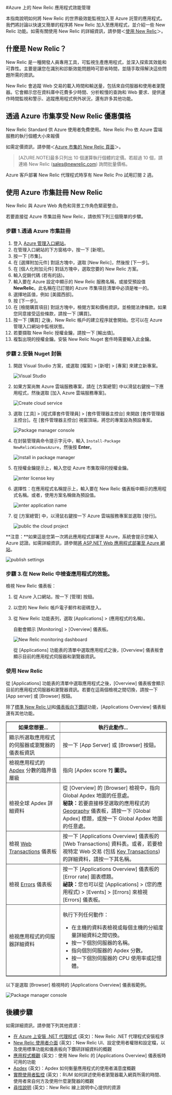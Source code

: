 <properties 
	pageTitle="將 New Relic 與 Azure 搭配使用 | Microsoft Azure" 
	description="了解如何使用 New Relic 服務來管理與監控 Azure 應用程式。" 
	services="" 
	documentationCenter=".net" 
	authors="stepsic-microsoft-com" 
	manager="carolz" 
	editor=""/>

<tags 
	ms.service="cloud-services" 
	ms.workload="tbd" 
	ms.tgt_pltfrm="na" 
	ms.devlang="dotnet" 
	ms.topic="article" 
	ms.date="03/16/2015" 
	ms.author="stepsic"/>



#Azure 上的 New Relic 應用程式效能管理

本指南說明如何將 New Relic 的世界級效能監視加入至 Azure 託管的應用程式。我們將討論以快速又簡單的程序將 New Relic 加入至應用程式，並介紹一些 New Relic 功能。如需有關使用 New Relic 的詳細資訊，請參閱＜[使用 New Relic](#using-new-relic)＞。

什麼是 New Relic？
--

New Relic 是一種開發人員專用工具，可監視生產應用程式，並深入探索其效能和可靠性。主要是讓您在識別和診斷效能問題時可節省時間，並隨手取得解決這些問題所需的資訊。

New Relic 會追蹤 Web 交易的載入時間和輸送量，包括來自伺服器和使用者瀏覽器。它會顯示您在資料庫中花費多少時間、分析較慢的查詢和 Web 要求、提供運作時間監視和警示、追蹤應用程式例外狀況，還有許多其他功能。

透過 Azure 市集享受 New Relic 優惠價格 
--

New Relic Standard 供 Azure 使用者免費使用。New Relic Pro 依 Azure 雲端服務的執行個體大小來報價

如需定價資訊，請參閱＜[Azure 市集的 New Relic 頁面](http://azure.microsoft.com/marketplace/partners/newrelic/newrelic)＞。

> [AZURE.NOTE]最多只列出 10 個運算執行個體的定價。若超過 10 個，請連絡 New Relic (sales@newrelic.com) 詢問批量價格。

Azure 客戶部署 New Relic 代理程式時享有 New Relic Pro 試用訂閱 2 週。

使用 Azure 市集註冊 New Relic 
--

New Relic 與 Azure Web 角色和背景工作角色緊密整合。

若要直接從 Azure 市集註冊 New Relic，請依照下列三個簡單的步驟。

### 步驟 1.透過 Azure 市集註冊

1. 登入 [Azure 管理入口網站](https://manage.windowsazure.com)。
2. 在管理入口網站的下方窗格中，按一下 [新增]。
3. 按一下 [市集]。
4. 在 [選擇附加元件] 對話方塊中，選取 [New Relic]，然後按 [下一步]。
5. 在 [個人化附加元件] 對話方塊中，選取您要的 New Relic 方案。
6. 輸入促銷代碼 (若有的話)。
7. 輸入要在 Azure 設定中顯示的 New Relic 服務名稱，或接受預設值 **NewRelic**。此名稱在已訂閱的 Azure 市集項目清單中必須是唯一的。
8. 選擇地區值，例如 [美國西部]。
9. 按 [下一步]。
10. 在 [檢閱購買項目] 對話方塊中，檢閱方案和價格資訊，並檢閱法律條款。如果您同意接受這些條款，請按一下 [購買]。
11. 按一下 [購買] 之後，New Relic 帳戶的建立程序就會開始。您可以在 Azure 管理入口網站中監視狀態。
12. 若要擷取 New Relic 授權金鑰，請按一下 [輸出值]。 
13. 複製出現的授權金鑰。安裝 New Relic Nuget 套件時需要輸入此金鑰。

### 步驟 2.安裝 Nuget 封裝

1. 開啟 Visual Studio 方案，或選取 [檔案] > [新增] > [專案] 來建立新專案。

	![Visual Studio](./media/store-new-relic-cloud-services-dotnet-application-performce-management/NewRelicAzureNuget01.png)

2. 如果方案尚無 Azure 雲端服務專案，請在 [方案總管] 中以滑鼠右鍵按一下應用程式，然後選取 [加入 Azure 雲端服務專案]。

	![Create cloud service](./media/store-new-relic-cloud-services-dotnet-application-performce-management/NewRelicAzureNuget02.png)

3. 選取 [工具] > [程式庫套件管理員] > [套件管理器主控台] 來開啟 [套件管理器主控台]。在 [套件管理器主控台] 視窗頂端，將您的專案設為預設專案。

	![Package manager console](./media/store-new-relic-cloud-services-dotnet-application-performce-management/NewRelicAzureNuget04.png)

4. 在封裝管理員命令提示字元中，輸入 `Install-Package
   NewRelicWindowsAzure`，然後按 **Enter**。

	![install in package manager](./media/store-new-relic-cloud-services-dotnet-application-performce-management/NewRelicAzureNuget06.png)

5. 在授權金鑰提示上，輸入您從 Azure 市集取得的授權金鑰。

	![enter license key](./media/store-new-relic-cloud-services-dotnet-application-performce-management/NewRelicAzureNuget07.png)

6. 選擇性：在應用程式名稱提示上，輸入要在 New Relic 儀表板中顯示的應用程式名稱。或者，使用方案名稱做為預設值。

	![enter application name](./media/store-new-relic-cloud-services-dotnet-application-performce-management/NewRelicAzureNuget08.png)

7. 從 [方案總管] 中，以滑鼠右鍵按一下 Azure 雲端服務專案並選取 [發行]。

	![public the cloud project](./media/store-new-relic-cloud-services-dotnet-application-performce-management/NewRelicAzureNuget09.png)


**注意：**如果這是您第一次將此應用程式部署至 Azure，系統會提示您輸入 Azure 認證。如需詳細資訊，請參閱<a href="/develop/net/tutorials/get-started/">將 ASP.NET Web 應用程式部署至 Azure 網站</a>。

![publish settings](./media/store-new-relic-cloud-services-dotnet-application-performce-management/NewRelicAzureNuget10.png)

### 步驟 3.在 New Relic 中檢查應用程式的效能。

檢視 New Relic 儀表板：

1. 從 Azure 入口網站，按一下 [管理] 按鈕。
2. 以您的 New Relic 帳戶電子郵件和密碼登入。
3. 從 New Relic 功能表列，選取 [Applications] > (應用程式的名稱)。

	自動會顯示 [Monitoring] > [Overview] 儀表板。

	![New Relic monitoring dashboard](./media/store-new-relic-cloud-services-dotnet-application-performce-management/NewRelic_app.png)

	從 [Applications] 功能表的清單中選取應用程式之後，[Overview] 儀表板會顯示目前的應用程式伺服器和瀏覽器資訊。

### <a id="using-new-relic"></a>使用 New Relic

從 [Applications] 功能表的清單中選取應用程式之後，[Overview] 儀表板會顯示目前的應用程式伺服器和瀏覽器資訊。若要在這兩個檢視之間切換，請按一下 [App server] 或 [Browser] 按鈕。

除了<a href="https://newrelic.com/docs/site/the-new-relic-ui#functions">標準 New Relic UI</a>和<a href="https://newrelic.com/docs/site/the-new-relic-ui#drilldown">儀表板向下鑽研</a>功能，[Applications Overview] 儀表板還有其他功能。

<table border="1">
  <thead>
    <tr>
      <th><b>如果您想要...</b></th>
      <th><b>執行此動作...</b></th>
    </tr>
  </thead>
  <tbody>
    <tr>
       <td>顯示所選取應用程式的伺服器或瀏覽器的儀表板資訊</td>
       <td>按一下 [App Server]<b></b> 或 [Browser]<b></b> 按鈕。</td>
    </tr>
     <tr>
       <td>檢視應用程式的 <a href="https://newrelic.com/docs/site/apdex" target="_blank">Apdex</a> 分數的臨界值層級</td>
       <td>指向 [Apdex score <b>?<b>] 圖示。</b></b></td>
    </tr>
    <tr>
       <td>檢視全球 Apdex 詳細資料</td>
       <td>從 [Overview] 的 [Browser]<b></b> 檢視中，指向 Global Apdex 地圖的任意處。<br /><b>秘訣：</b>若要直接移至選取的應用程式的 <a href="https://docs.newrelic.com/docs/new-relic-browser/geography-dashboard" target="_blank">Geography</a> 儀表板，請按一下 [Global Apdex]<b></b> 標題，或按一下 Global Apdex 地圖的任意處。</td>
    </tr>
    <tr>
       <td>檢視 <a href="https://newrelic.com/docs/applications-dashboards/web-transactions" target="_blank">Web Transactions</a> 儀表板</td>
       <td>按一下 [Applications Overview] 儀表板的 [Web Transactions] 資料表。或者，若要檢視特定 Web 交易 (包括 <a href="https://newrelic.com/docs/site/key-transactions" target="_blank">Key Transactions</a>) 的詳細資料，請按一下其名稱。</td>
    </tr>
    <tr>
       <td>檢視 <a href="https://newrelic.com/docs/site/errors" target="_blank">Errors</a> 儀表板</td>
       <td>按一下 [Applications Overview] 儀表板的 [Error rate] 圖表標題。<br /><b>祕訣：</b>您也可以從 [Applications]<b></b> > (您的應用程式) > [Events] > [Errors] 來檢視 [Errors] 儀表板。</td>
    </tr>
    <tr>
       <td>檢視應用程式的伺服器詳細資料</td>
       <td><p>執行下列任何動作：<p>
        <ul>
          <li>在主機的資料表檢視或每個主機的分組度量詳細資料之間切換。</li>
          <li>按一下個別伺服器的名稱。</li>
          <li>指向個別伺服器的 Apdex 分數。</li>
          <li>按一下個別伺服器的 CPU 使用率或記憶體。</li>
        </ul>
       </p></p></td>
    </tr>
  </tbody>
</table>

以下是選取 [Browser] 檢視時的 [Applications Overview] 儀表板範例。

![Package manager console](./media/store-new-relic-cloud-services-dotnet-application-performce-management/NewRelic_app_browser.png)

## 後續步驟

如需詳細資訊，請參閱下列其他資源：

 * [在 Azure 上安裝 .NET 代理程式](https://newrelic.com/docs/dotnet/installing-the-net-agent-on-azure) (英文)：New Relic .NET 代理程式安裝程序 
 * [New Relic 使用者介面](https://newrelic.com/docs/site/the-new-relic-ui) (英文)：New Relic UI、設定使用者權限和設定檔，以及使用標準功能和儀表板向下鑽研詳細資料的概觀
 * [應用程式概觀](https://newrelic.com/docs/site/applications-overview) (英文)：使用 New Relic 的 [Applications Overview] 儀表板時可用的功能
 * [Apdex](https://newrelic.com/docs/site/apdex) (英文)：Apdex 如何衡量應用程式的使用者滿意度概觀
 * [實際使用者監控](https://newrelic.com/docs/features/real-user-monitoring) (英文)：RUM 如何詳述使用者瀏覽器載入網頁所需的時間、使用者來自何方及使用什麼瀏覽器的概觀
 * [尋找說明](https://newrelic.com/docs/site/finding-help) (英文)：New Relic 線上說明中心提供的資源

<!---HONumber=Oct15_HO3-->
